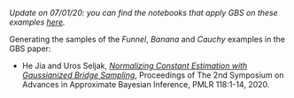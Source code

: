 *Update on 07/01/20: you can find the notebooks that apply GBS on these examples
[here](https://github.com/HerculesJack/bayesfast/tree/master/examples).*

Generating the samples of the *Funnel*, *Banana* and *Cauchy* examples
in the GBS paper:

* He Jia and Uros Seljak, *[Normalizing Constant Estimation with
Gaussianized Bridge Sampling](http://proceedings.mlr.press/v118/jia20a.html)*,
Proceedings of The 2nd Symposium on Advances in Approximate Bayesian Inference,
PMLR 118:1-14, 2020.
